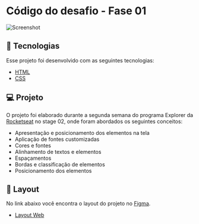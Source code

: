 # Código do desafio - Fase 01

![Screenshot](https://user-images.githubusercontent.com/71847081/163280090-a26a1331-9968-4519-91c1-c0a98fd74b08.png)

## 🚀 Tecnologias

Esse projeto foi desenvolvido com as seguintes tecnologias:

- [HTML](https://developer.mozilla.org/pt-BR/docs/Web/HTML)
- [CSS](https://developer.mozilla.org/pt-BR/docs/Web/CSS)

## 💻 Projeto

O projeto foi elaborado durante a segunda semana do programa Explorer da [Rocketseat](https://www.rocketseat.com.br/) no stage 02, onde foram abordados os seguintes conceitos:

- Apresentação e posicionamento dos elementos na tela
- Aplicação de fontes customizadas 
- Cores e fontes
- Alinhamento de textos e elementos
- Espaçamentos
- Bordas e classificação de elementos
- Posicionamento dos elementos

## 🔖 Layout

No link abaixo você encontra o layout do projeto no [Figma](http://figma.com/).

- [Layout Web](https://www.figma.com/file/lI8MSbICTKpDjGb1AYSSPF/Explorer---Projeto-01-(Copy)?node-id=0%3A1)

